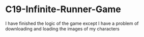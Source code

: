 # C19-Infinite-Runner-Game
I have finished the logic of the game except I have a problem of downloading and loading the images of my characters 
